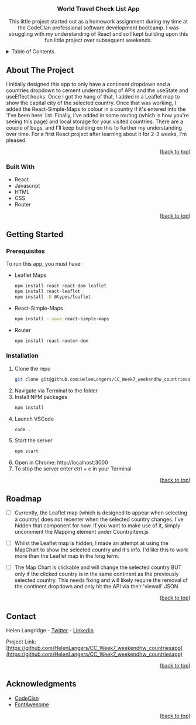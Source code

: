 <!-- Improved compatibility of back to top link: See: https://github.com/othneildrew/Best-README-Template/pull/73 -->
<a name="readme-top"></a>
<!--
*** Thanks for checking out the Best-README-Template. If you have a suggestion
*** that would make this better, please fork the repo and create a pull request
*** or simply open an issue with the tag "enhancement".
*** Don't forget to give the project a star!
*** Thanks again! Now go create something AMAZING! :D
-->



<!-- PROJECT NAME -->
<h3 align="center">World Travel Check List App</h3>

  <p align="center">
    This little project started out as a homework assignment during my time at the CodeClan professional software development bootcamp. I was struggling with my understanding of React and so I kept building upon this fun little project over subsequent weekends.
  </p>
</div>


<!-- TABLE OF CONTENTS -->
<details>
  <summary>Table of Contents</summary>
  <ol>
    <li>
      <a href="#about-the-project">About The Project</a>
      <ul>
        <li><a href="#built-with">Built With</a></li>
      </ul>
    </li>
    <li>
      <a href="#getting-started">Getting Started</a>
      <ul>
        <li><a href="#prerequisites">Prerequisites</a></li>
        <li><a href="#installation">Installation</a></li>
        <li><a href="#roadmap">Roadmap</a></li>
      </ul>
    </li>
    <li><a href="#contact">Contact</a></li>
    <li><a href="#acknowledgments">Acknowledgments</a></li>
  </ol>
</details>



<!-- ABOUT THE PROJECT -->
## About The Project

I initially designed this app to only have a continent dropdown and a countries dropdown to cement understanding of APIs and the useState and useEffect hooks. Once I got the hang of that, I added in a Leaflet map to show the capital city of the selected country. Once that was working, I added the React-Simple-Maps to colour in a country if it's entered into the 'I've been here' list. Finally, I've added in some routing (which is how you're seeing this page) and local storage for your visited countries. There are a couple of bugs, and I'll keep building on this to further my understanding over time. For a first React project after learning about it for 2-3 weeks, I'm pleased.

<p align="right">(<a href="#readme-top">back to top</a>)</p>

### Built With

* React
* Javascript
* HTML
* CSS
* Router


<p align="right">(<a href="#readme-top">back to top</a>)</p>



<!-- GETTING STARTED -->
## Getting Started
### Prerequisites

To run this app, you must have: 
* Leaflet Maps
  ```sh
  npm install react react-dom leaflet
  npm install react-leaflet
  npm install -D @types/leaflet
  ```

* React-Simple-Maps
  ```sh
  npm install --save react-simple-maps
  ```

* Router
  ```sh
  npm install react-router-dom
  ```

### Installation

1. Clone the repo
   ```sh
   git clone git@github.com:HelenLangers/CC_Week7_weekendhw_countriesapp.git
   ```
2. Navigate via Terminal to the folder
3. Install NPM packages
   ```sh
   npm install
   ```
3. Launch VSCode
   ```sh
   code .
   ```
4. Start the server
   ```sh
   npm start
   ```
6. Open in Chrome: http://localhost:3000
7. To stop the server enter ctrl + c in your Terminal

<p align="right">(<a href="#readme-top">back to top</a>)</p>

<!-- ROADMAP -->
## Roadmap

- [ ] Currently, the Leaflet map (which is designed to appear when selecting a country) does not recenter when the selected country changes. I've hidden that component for now. If you want to make use of it, simply uncomment the Mapping element under CountryItem.js
- [ ] Whilst the Leaflet map is hidden, I made an attempt at using the MapChart to show the selected country and it's info. I'd like this to work more than the Leaflet map in the long term.
- [ ] The Map Chart is clickable and will change the selected country BUT only if the clicked country is in the same continent as the previously selected country. This needs fixing and will likely require the removal of the continent dropdown and only hit the API via their 'viewall' JSON.



<p align="right">(<a href="#readme-top">back to top</a>)</p>

<!-- CONTACT -->
## Contact

Helen Langridge - [Twitter](https://twitter.com/HelenCycling) - [LinkedIn](https://www.linkedin.com/in/helen-langridge-62b32b166/)

Project Link: [https://github.com/HelenLangers/CC_Week7_weekendhw_countriesapp](https://github.com/HelenLangers/CC_Week7_weekendhw_countriesapp)

<p align="right">(<a href="#readme-top">back to top</a>)</p>



<!-- ACKNOWLEDGMENTS -->
## Acknowledgments

* [CodeClan](https://codeclan.com/)
* [FontAwesome](https://fontawesome.com/)

<p align="right">(<a href="#readme-top">back to top</a>)</p>

